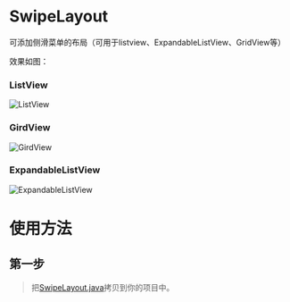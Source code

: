 # SwipeLayout

可添加侧滑菜单的布局（可用于listview、ExpandableListView、GridView等）


效果如图：

### ListView 

![ListView](http://img.blog.csdn.net/20160628142439773 ) 

### GirdView

![GirdView](http://img.blog.csdn.net/20160628142507759)

### ExpandableListView 

![ExpandableListView](http://img.blog.csdn.net/20160628142452976)

# 使用方法

## 第一步

> 把[SwipeLayout.java](https://github.com/fanrunqi/SwipeLayout/blob/master/app/src/main/java/cn/scu/fanrunqi/swipelayout/SwipeLayout.java)拷贝到你的项目中。





